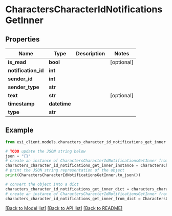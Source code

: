 # CharactersCharacterIdNotificationsGetInner


## Properties

Name | Type | Description | Notes
------------ | ------------- | ------------- | -------------
**is_read** | **bool** |  | [optional] 
**notification_id** | **int** |  | 
**sender_id** | **int** |  | 
**sender_type** | **str** |  | 
**text** | **str** |  | [optional] 
**timestamp** | **datetime** |  | 
**type** | **str** |  | 

## Example

```python
from esi_client.models.characters_character_id_notifications_get_inner import CharactersCharacterIdNotificationsGetInner

# TODO update the JSON string below
json = "{}"
# create an instance of CharactersCharacterIdNotificationsGetInner from a JSON string
characters_character_id_notifications_get_inner_instance = CharactersCharacterIdNotificationsGetInner.from_json(json)
# print the JSON string representation of the object
print(CharactersCharacterIdNotificationsGetInner.to_json())

# convert the object into a dict
characters_character_id_notifications_get_inner_dict = characters_character_id_notifications_get_inner_instance.to_dict()
# create an instance of CharactersCharacterIdNotificationsGetInner from a dict
characters_character_id_notifications_get_inner_from_dict = CharactersCharacterIdNotificationsGetInner.from_dict(characters_character_id_notifications_get_inner_dict)
```
[[Back to Model list]](../README.md#documentation-for-models) [[Back to API list]](../README.md#documentation-for-api-endpoints) [[Back to README]](../README.md)


